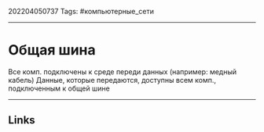 202204050737
Tags: #компьютерные_сети

---

# Общая шина
Все комп. подключены к среде переди данных (например: медный кабель)
Данные, которые передаются, доступны всем комп., подключенным к общей шине

---
## Links